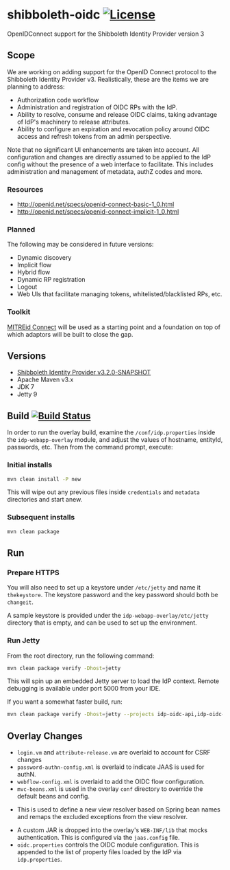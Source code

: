 # shibboleth-oidc [![License](https://img.shields.io/hexpm/l/plug.svg)](https://github.com/uchicago/shibboleth-oidc/blob/master/LICENSE)
OpenIDConnect support for the Shibboleth Identity Provider version 3

## Scope
We are working on adding support for the OpenID Connect protocol to the Shibboleth Identity Provider v3. Realistically, these
are the items we are planning to address:

* Authorization code workflow
* Administration and registration of OIDC RPs with the IdP. 
* Ability to resolve, consume and release OIDC claims, taking advantage of IdP's machinery to release attributes. 
* Ability to configure an expiration and revocation policy around OIDC access and refresh tokens from an admin perspective. 

Note that no significant UI enhancements are taken into account. All configuration and changes are directly assumed to be applied to the IdP config without the presence of a web interface to facilitate. This includes administration and management of metadata, authZ codes and more.

### Resources
* http://openid.net/specs/openid-connect-basic-1_0.html
* http://openid.net/specs/openid-connect-implicit-1_0.html
 
### Planned

The following may be considered in future versions:

* Dynamic discovery
* Implicit flow
* Hybrid flow
* Dynamic RP registration
* Logout
* Web UIs that facilitate managing tokens, whitelisted/blacklisted RPs, etc. 

### Toolkit
[MITREid Connect](https://github.com/mitreid-connect/) will be used as a starting point and a foundation on top of which
adaptors will be built to close the gap.

## Versions
- [Shibboleth Identity Provider v3.2.0-SNAPSHOT](https://wiki.shibboleth.net/confluence/display/IDP30/Home)
- Apache Maven v3.x
- JDK 7
- Jetty 9

## Build [![Build Status](https://travis-ci.org/uchicago/shibboleth-oidc.svg?branch=master)](https://travis-ci.org/uchicago/shibboleth-oidc)
In order to run the overlay build, examine the `/conf/idp.properties` inside the `idp-webapp-overlay` module,
and adjust the values of hostname, entityId, passwords, etc. Then from the command prompt, execute:

### Initial installs

```bash
mvn clean install -P new
```

This will wipe out any previous files inside `credentials` and `metadata` directories and start anew.


### Subsequent installs

```bash
mvn clean package
```

## Run

### Prepare HTTPS

You will also need to set up a keystore under `/etc/jetty` and name it `thekeystore`. The keystore password and the key password should both be `changeit`.
 
A sample keystore is provided under the `idp-webapp-overlay/etc/jetty` directory that is empty, and can be used to set up the environment. 

### Run Jetty
From the root directory, run the following command:

```bash
mvn clean package verify -Dhost=jetty
```

This will spin up an embedded Jetty server to load the IdP context. Remote debugging is available under port 5000 from your IDE.

If you want a somewhat faster build, run:

```bash
mvn clean package verify -Dhost=jetty --projects idp-oidc-api,idp-oidc-impl,idp-webapp-overlay
```

## Overlay Changes

* `login.vm` and `attribute-release.vm` are overlaid to account for CSRF changes
* `password-authn-config.xml` is overlaid to indicate JAAS is used for authN. 
* `webflow-config.xml` is overlaid to add the OIDC flow configuration.
* `mvc-beans.xml` is used in the overlay `conf` directory to override the default beans and config.
- This is used to define a new view resolver based on Spring bean names and remaps the excluded exceptions from the view resolver. 
* A custom JAR is dropped into the overlay's `WEB-INF/lib` that mocks authentication. This is configured via the `jaas.config` file.
* `oidc.properties` controls the OIDC module configuration. This is appended to the list of property files loaded by the IdP via `idp.properties`. 
